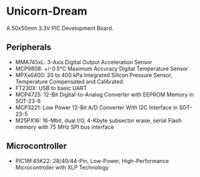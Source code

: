 Unicorn-Dream
=============

A 50x50mm 3.3V PIC Development Board.

Peripherals
-----------

- MMA745xL: 3-Axis Digital Output Acceleration Sensor
- MCP9808: +/-0.5°C Maximum Accuracy Digital Temperature Sensor
- MPXx6400: 20 to 400 kPa Integrated Silicon Pressure Sensor, Temperature Compensated and Calibrated
- FT230X: USB to basic UART
- MCP4725: 12-Bit Digital-to-Analog Converter with EEPROM Memory in SOT-23-6
- MCP3221: Low Power 12-Bit A/D Converter With I2C Interface in SOT-23-5
- M25PX16: 16-Mbit, dual I/O, 4-Kbyte subsector erase, serial Flash memory with 75 MHz SPI bus interface

Microcontroller
----------------

- PIC18F45K22: 28/40/44-Pin, Low-Power, High-Performance Microcontroller with XLP Technology
